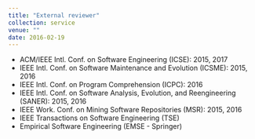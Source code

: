 ```yaml
---
title: "External reviewer"
collection: service
venue: ""
date: 2016-02-19
---
```


* ACM/IEEE Intl. Conf. on Software Engineering (ICSE): 2015, 2017
* IEEE Intl. Conf. on Software Maintenance and Evolution (ICSME): 2015, 2016
* IEEE Intl. Conf. on Program Comprehension (ICPC): 2016
* IEEE Intl. Conf. on Software Analysis, Evolution, and Reengineering (SANER): 2015, 2016
* IEEE Work. Conf. on Mining Software Repositories (MSR): 2015, 2016
* IEEE Transactions on Software Engineering (TSE)
* Empirical Software Engineering  (EMSE - Springer)